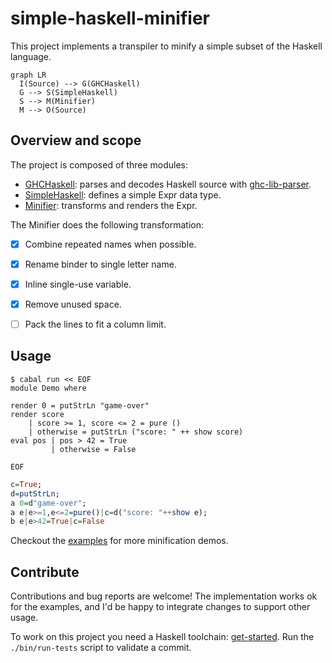 # simple-haskell-minifier

This project implements a transpiler to minify a simple subset of the Haskell language.

```mermaid
graph LR
  I(Source) --> G(GHCHaskell)
  G --> S(SimpleHaskell)
  S --> M(Minifier)
  M --> O(Source)
```


## Overview and scope

The project is composed of three modules:

- [GHCHaskell](src/GHCHaskell.hs): parses and decodes Haskell source with [ghc-lib-parser][ghc-lib-parser].
- [SimpleHaskell](src/SimpleHaskell.hs): defines a simple Expr data type.
- [Minifier](src/Minifier.hs): transforms and renders the Expr.

The Minifier does the following transformation:

- [x] Combine repeated names when possible.
- [x] Rename binder to single letter name.
- [x] Inline single-use variable.
- [x] Remove unused space.
- [ ] Pack the lines to fit a column limit.


## Usage

```ShellSession
$ cabal run << EOF
module Demo where

render 0 = putStrLn "game-over"
render score
    | score >= 1, score <= 2 = pure ()
    | otherwise = putStrLn ("score: " ++ show score)
eval pos | pos > 42 = True
         | otherwise = False

EOF
```
```haskell
c=True;
d=putStrLn;
a 0=d"game-over";
a e|e>=1,e<=2=pure()|c=d("score: "++show e);
b e|e>42=True|c=False
```

Checkout the [examples](examples) for more minification demos.


## Contribute

Contributions and bug reports are welcome!
The implementation works ok for the examples, and I'd be happy to integrate changes to support other usage.

To work on this project you need a Haskell toolchain: [get-started](https://www.haskell.org/get-started/).
Run the `./bin/run-tests` script to validate a commit.

[ghc-lib-parser]: https://hackage.haskell.org/package/ghc-lib-parser
